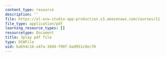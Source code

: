 ```yaml
---
content_type: resource
description: ''
file: https://ol-ocw-studio-app-production.s3.amazonaws.com/courses/11-384-malaysia-sustainable-cities-practicum-spring-2018/bab54c1ba47a38d4f90fbad951c0ecf0_DUKQ2SogFf8.pdf
file_type: application/pdf
learning_resource_types: []
resourcetype: Document
title: 3play pdf file
type: OCWFile
uid: bab54c1b-a47a-38d4-f90f-bad951c0ecf0
---
```

